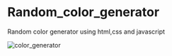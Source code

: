 # Random_color_generator

Random color generator using html,css and javascript

![color_generator](https://github.com/Web-Resource/Random_color_generator/assets/124440947/9ba157fe-efeb-417c-b823-e70442b523f9)
